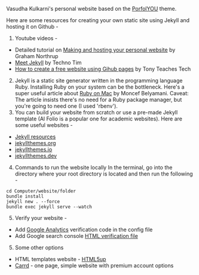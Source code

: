 Vasudha Kulkarni's personal website based on the [PorfolYOU](https://github.com/yousinix/portfolYOU) theme.

Here are some resources for creating your own static site using Jekyll and hosting it on Github - 

1. Youtube videos - 
  * Detailed tutorial on [Making and hosting your personal website](https://youtu.be/8NkxcaxRacA?si=f1HqjVg2LyAIgBXm) by Graham Northrup
  * [Meet Jekyll](https://youtu.be/F8iOU1ci19Q?si=0iU0keJaC3x6YjgN) by Techno Tim
  * [How to create a free website using Gihub pages](https://youtu.be/o5g-lUuFgpg?si=ZRVb0u5gh8VX3SB5) by Tony Teaches Tech
2. Jekyll is a static site generator written in the programming language Ruby. Installing Ruby on your system can be the bottleneck. Here's a super useful article about [Ruby on Mac](https://www.moncefbelyamani.com/how-to-install-xcode-homebrew-git-rvm-ruby-on-mac/) by Moncef Belyamani. Caveat: The article insists there's no need for a Ruby package manager, but you're going to need one (I used 'rbenv').
3. You can build your website from scratch or use a pre-made Jekyll template (Al Folio is a popular one for academic websites). Here are some useful websites - 
  * [Jekyll resources](https://jekyllrb.com/resources/)
  * [jekyllthemes.org](http://jekyllthemes.org/)
  * [jekyllthemes.io](https://jekyllthemes.io/)
  * [jekyllthemes.dev](https://jamstackthemes.dev/ssg/jekyll/)
4. Commands to run the website locally
  In the terminal, go into the directory where your root directory is located and then run the following - 

  ```
  cd Computer/website/folder
  bundle install
  jekyll new . --force
  bundle exec jekyll serve --watch
  ```
  
5. Verify your website - 
  * Add [Google Analytics](https://support.google.com/sites/answer/97459?hl=en) verification code in the config file
  * Add Google search console [HTML verification file](https://support.google.com/webmasters/answer/9008080#html_verification&zippy=%2Chtml-file-upload)
5. Some other options 
  * HTML templates website - [HTML5up](https://html5up.net/)
  * [Carrd](https://carrd.co/) - one page, simple website with premium account options
